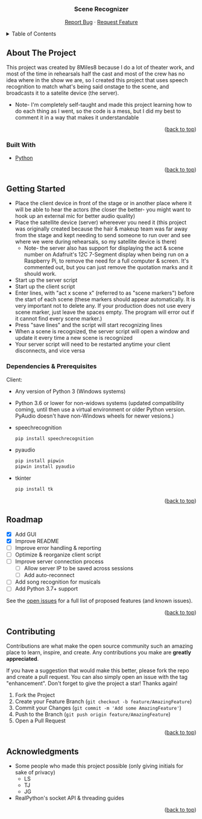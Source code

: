 <div id="top"></div>

  <h3 align="center">Scene Recognizer</h3>

  <p align="center">
    <a href="https://https://github.com/EightMilesEight/act_scene_voicerecog_pi/issues">Report Bug</a>
    ·
    <a href="https://github.com/EightMilesEight/act_scene_voicerecog_pi/issues">Request Feature</a>
  </p>
</div>



<!-- TABLE OF CONTENTS -->
<details>
  <summary>Table of Contents</summary>
  <ol>
    <li>
      <a href="#about-the-project">About The Project</a>
      <ul>
        <li><a href="#built-with">Built With</a></li>
      </ul>
    </li>
    <li>
      <a href="#getting-started">Getting Started</a>
      <ul>
        <li><a href="#prerequisites">Prerequisites</a></li>
      </ul>
    </li>
    <li><a href="#usage">Usage</a></li>
    <li><a href="#roadmap">Roadmap</a></li>
    <li><a href="#contributing">Contributing</a></li>\
    <li><a href="#acknowledgments">Acknowledgments</a></li>
  </ol>
</details>



<!-- ABOUT THE PROJECT -->
## About The Project

This project was created by 8Miles8 because I do a lot of theater work, and most of the time in rehearsals half the cast and most of the crew has no idea where in the show we are, so I created this project that uses speech recognition to match what's being said onstage to the scene, and broadcasts it to a satelite device (the server).

* Note- I'm completely self-taught and made this project learning how to do each thing as I went, so the code is a mess, but I did my best to comment it in a way that makes it understandable

<p align="right">(<a href="#top">back to top</a>)</p>



### Built With

* [Python](https://python.org/)

<p align="right">(<a href="#top">back to top</a>)</p>



<!-- GETTING STARTED -->
## Getting Started

* Place the client device in front of the stage or in another place where it will be able to hear the actors (the closer the better- you might want to hook up an external mic for better audio quality)
* Place the satellite device (server) whereever you need it (this project was originally created because the hair & makeup team was far away from the stage and kept needing to send someone to run over and see where we were during rehearsals, so my satellite device is there)
    * Note- the server also has support for displaying the act & scene number on Adafruit's 12C 7-Segment display when being run on a Raspberry Pi, to remove the need for a full computer & screen. It's commented out, but you can just remove the quotation marks and it should work.
* Start up the server script
* Start up the client script
* Enter lines, with "act x scene x" (referred to as "scene markers") before the start of each scene (these markers should appear automatically. It is very important not to delete any. If your production does not use every scene marker, just leave the spaces empty. The program will error out if it cannot find every scene marker.)
* Press "save lines" and the script will start recognizing lines
* When a scene is recognized, the server script will open a window and update it every time a new scene is recognized
* Your server script will need to be restarted anytime your client disconnects, and vice versa


### Dependencies & Prerequisites

Client: 

* Any version of Python 3 (Windows systems)

* Python 3.6 or lower for non-widows systems (updated compatibility coming, until then use a virtual environment or older Python version. PyAudio doesn't have non-Windows wheels for newer vesions.)

* speechrecognition
  ```sh
  pip install speechrecognition
  ```

* pyaudio
  ```sh
  pip install pipwin
  pipwin install pyaudio
  ```
  
* tkinter
  ```sh
  pip install tk
  ```

<p align="right">(<a href="#top">back to top</a>)</p>


<!-- ROADMAP -->
## Roadmap

- [x] Add GUI
- [x] Improve README
- [ ] Improve error handling & reporting
- [ ] Optimize & reorganize client script
- [ ] Improve server connection process
    - [ ] Allow server IP to be saved across sessions
    - [ ] Add auto-reconnect
- [ ] Add song recognition for musicals
- [ ] Add Python 3.7+ support

See the [open issues](https://github.com/EightMilesEight/act_scene_voicerecog_pi/issues) for a full list of proposed features (and known issues).

<p align="right">(<a href="#top">back to top</a>)</p>


<!-- CONTRIBUTING -->
## Contributing

Contributions are what make the open source community such an amazing place to learn, inspire, and create. Any contributions you make are **greatly appreciated**.

If you have a suggestion that would make this better, please fork the repo and create a pull request. You can also simply open an issue with the tag "enhancement".
Don't forget to give the project a star! Thanks again!

1. Fork the Project
2. Create your Feature Branch (`git checkout -b feature/AmazingFeature`)
3. Commit your Changes (`git commit -m 'Add some AmazingFeature'`)
4. Push to the Branch (`git push origin feature/AmazingFeature`)
5. Open a Pull Request

<p align="right">(<a href="#top">back to top</a>)</p>


<!-- ACKNOWLEDGMENTS -->
## Acknowledgments

* Some people who made this project possible (only giving initials for sake of privacy)
    * LS
    * TJ
    * JG
* RealPython's socket API & threading guides


<p align="right">(<a href="#top">back to top</a>)</p>
